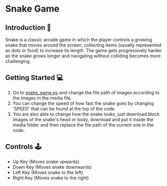 # Snake Game 

## **Introduction 📝**
Snake is a classic arcade game in which the player controls a growing snake that moves around the screen, collecting items (usually represented as dots or food) to increase its length. The game gets progressively harder as the snake grows longer and navigating without colliding becomes more challenging.

## **Getting Started 💻**
1. Go to [snake_game.py](./snake_game.py) and change the file path of images according to the images in the media file.
2. You can change the speed of how fast the snake goes by changing 'SPEED' that can be found at the top of the code.
3. You are also able to change how the snake looks, just download block images of the snake's head or body, download and put it inside the media folder and then replace the file path of the current one in the code.

## **Controls 🕹**
- Up Key (Moves snake upwards)
- Down Key (Moves snake downwards)
- Left Key (Moves snake to the left)
- Right Key (Moves snake to the right)